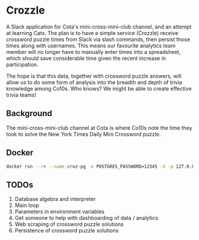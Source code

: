 # Crozzle 
A Slack application for Cota's mini-cross-mini-club channel, and an attempt at learning Cats. The plan is to have a simple service (Crozzle) receive crossword puzzle times from Slack via slash commands, then persist those times along with usernames. This means our favourite analytics team member will no longer have to manually enter times into a spreadsheet, which should save considerable time given the recent increase in participation. 

The hope is that this data, together with crossword puzzle answers, will allow us to do some form of analysis into the breadth and depth of trivia knowledge among Co10s. Who knows? We might be able to create effective trivia teams!  

## Background
The mini-cross-mini-club channel at Cota is where Co10s note the time they took to solve the New York Times Daily Mini Crossword puzzle. 

## Docker
```bash
docker run --rm --name croz-pg -e POSTGRES_PASSWORD=12345 -d -p 127.0.0.1:15432:5432 -v $HOME/docker/volumes/postgres:/var/lib/postgresql/data  postgres
```

## TODOs
1. Database algebra and interpreter 
1. Main loop
1. Parameters in environment variables
1. Get someone to help with dashboarding of data / analytics 
1. Web scraping of crossword puzzle solutions
1. Persistence of crossword puzzle solutions
